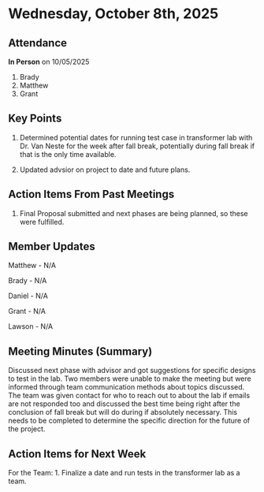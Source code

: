 # Wednesday, October 8th, 2025

## Attendance

**In Person** on 10/05/2025

1. Brady
2. Matthew
3. Grant

## Key Points

1. Determined potential dates for running test case in transformer lab with Dr. Van Neste for the week after fall break, potentially during fall
   break if that is the only time available.

2. Updated advsior on project to date and future plans.

## Action Items From Past Meetings

1. Final Proposal submitted and next phases are being planned, so these were fulfilled.

## Member Updates

Matthew - N/A

Brady - N/A

Daniel - N/A

Grant - N/A

Lawson - N/A

## Meeting Minutes (Summary)

Discussed next phase with advisor and got suggestions for specific designs to test in the lab. Two members were unable to make the meeting but
were informed through team communication methods about topics discussed. The team was given contact for who to reach out to about the lab if emails are
not responded too and discussed the best time being right after the conclusion of fall break but will do during if absolutely necessary. This needs to be
completed to determine the specific direction for the future of the project.

## Action Items for Next Week

For the Team: 1. Finalize a date and run tests in the transformer lab as a team.
